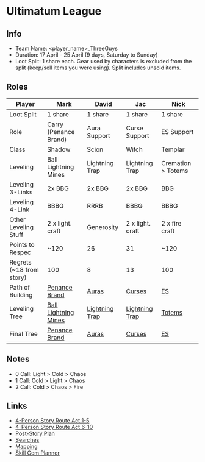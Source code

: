 # Ultimatum League

## Info

- Team Name: <player_name>\_ThreeGuys
- Duration: 17 April - 25 April (9 days, Saturday to Sunday)
- Loot Split: 1 share each. Gear used by characters is excluded from the split (keep/sell items you were using). Split includes unsold items.

## Roles

| Player                   | Mark                                           | David                                    | Jac                                      | Nick                                |
| ------------------------ | ---------------------------------------------- | ---------------------------------------- | ---------------------------------------- | ----------------------------------- |
| Loot Split               | 1 share                                        | 1 share                                  | 1 share                                  | 1 share                             |
| Role                     | Carry (Penance Brand)                          | Aura Support                             | Curse Support                            | ES Support                          |
| Class                    | Shadow                                         | Scion                                    | Witch                                    | Templar                             |
| Leveling                 | Ball Lightning Mines                           | Lightning Trap                           | Lightning Trap                           | Cremation > Totems                  |
| Leveling 3-Links         | 2x BBG                                         | 2x BBG                                   | 2x BBG                                   | BBG                                 |
| Leveling 4-Link          | BBBG                                           | RRRB                                     | BBBG                                     | BBBG                                |
| Other Leveling Stuff     | 2 x light. craft                               | Generosity                               | 2 x light. craft                         | 2 x fire craft                      |
| Points to Respec         | ~120                                           | 26                                       | 31                                       | ~120                                |
| Regrets (~18 from story) | 100                                            | 8                                        | 13                                       | 100                                 |
| Path of Building         | [Penance Brand](https://pastebin.com/kHpNSBHs) | [Auras](https://pastebin.com/xFxGNVEg)   | [Curses](https://pastebin.com/wf2dTcd8)  | [ES](https://pastebin.com/uZCkVLcG) |
| Leveling Tree            | [Ball Lightning Mines](http://poeurl.com/deDJ) | [Lightning Trap](http://poeurl.com/dcCL) | [Lightning Trap](http://poeurl.com/deDK) | [Totems](http://poeurl.com/deDL)    |
| Final Tree               | [Penance Brand](http://poeurl.com/dcCK)        | [Auras](http://poeurl.com/dcCN)          | [Curses](http://poeurl.com/dcCI)         | [ES](http://poeurl.com/deDM)        |

## Notes

- 0 Call: Light > Cold > Chaos
- 1 Call: Cold > Light > Chaos
- 2 Call: Cold > Chaos > Fire

## Links

- [4-Person Story Route Act 1-5](https://github.com/nick-ng/poe-map-team/blob/main/story-route/4-player-part-1.md)
- [4-Person Story Route Act 6-10](https://github.com/nick-ng/poe-map-team/blob/main/story-route/4-player-part-2.md)
- [Post-Story Plan](https://github.com/nick-ng/poe-map-team/blob/main/story-route/4-player-part-3-mapping.md)
- [Searches](https://github.com/nick-ng/poe-map-team/wiki/Searches)
- [Mapping](https://github.com/nick-ng/poe-map-team/wiki/Mapping)
- [Skill Gem Planner](https://old.reddit.com/r/pathofexile/comments/kxgtws/313_league_start_skill_gem_planner/)
